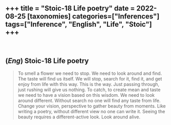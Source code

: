 +++
title = "Stoic-18 Life poetry"
date = 2022-08-25
[taxonomies]
categories=["Inferences"]
tags=["Inference", "English", "Life", "Stoic"]
+++
---
<br>

## (*Eng*) Stoic-18 Life poetry
> To smell a flower we need to stop. We need to look around and find. The taste will find us itself. We will stop, search for it, find it, and get enjoy from life with this way. This is the way. Just passing through, just rushing will give us nothing. To catch, to create mean and taste we need to have a vision based on this wisdom. We need to look around different. Without search no one will find any taste from life. Change your vision, perspective to gather beauty from moments. Like writing a poetry, without different view no one can write it. Seeing the beauty requires a different-active look. Look around alive.